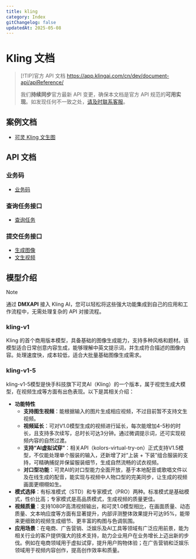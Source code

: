 ```yaml
---
title: kling
category: Index
gitChangelog: false
updatedAt: 2025-05-08
---
```


# Kling 文档

> [!TIP]官方 API 文档
> https://app.klingai.com/cn/dev/document-api/apiReference/
> 
> 我们**持续同步**官方最新 API 变更，确保本文档是官方 API 规范的**可用实现**。如发现任何不一致之处，[请及时联系客服](https://dmxapi.cn/models.html#contact)。



## 案例文档


- [可灵 Kling 文生图](kling-text-to-image.md)


## API 文档

### 业务码

- [业务码](./api/business-code.md)

### 查询任务接口

- [查询任务](./api/query-api.md)

### 提交任务接口

- [生成图像](./api/generate-image.md)
- [文生视频](./api/text-generate-video.md)

## 模型介绍

> [!NOTE]
> 通过 **DMXAPI** 接入 Kling AI，您可以轻松将这些强大功能集成到自己的应用和工作流程中，无需处理复杂的 API 对接流程。


### kling-v1

Kling 的首个商用版本模型，具备基础的图像生成能力，支持多种风格和题材。该模型适合日常创意内容生成，能够理解中英文提示词，并生成符合描述的图像内容。处理速度快，成本较低，适合大批量基础图像生成需求。

### kling-v1-5

kling-v1-5模型是快手科技旗下可灵AI（Kling）的一个版本，属于视觉生成大模型，在视频生成等方面有出色表现。以下是其相关介绍：
- **功能特性**
    - **支持图生视频**：能根据输入的图片生成相应视频，不过目前暂不支持文生视频。
    - **视频延长**：可对V1.0模型生成的视频进行延长，每次能增加4-5秒的时长，且支持多次续写，总时长可达3分钟。通过微调提示词，还可实现视频内容的自然过渡。
    - **支持“AI虚拟试穿”**：相关API（kolors-virtual-try-on）正式支持V1.5模型，不仅能处理单个服装的输入，还新增了对“上装 + 下装”组合服装的支持，可精确捕捉并保留服装细节，生成自然流畅的试衣视频。
    - **对口型功能**：可灵AI的对口型能力全面开放，基于本地配音或歌唱文件以及在线生成的配音，能实现与视频中人物口型的完美同步，让生成的视频画面更栩栩如生。
- **模式选择**：有标准模式（STD）和专家模式（PRO）两种。标准模式是基础模式，性价比高；专家模式是高品质模式，生成视频的质量更佳。
- **视频质量**：支持1080P高清视频输出，和可灵1.0模型相比，在画面质量、动态质量、文本响应度等方面有显著提升，内部评测整体效果提升可达95%，能带来更细致的视频生成细节、更丰富的构图与色调氛围。
- **应用场景**：在电商、广告营销、泛娱乐及AI工具等领域有广泛应用前景，能为相关行业的客户提供强大的技术支持，助力企业用户在业务增长上迈出新的步伐。例如在电商领域用于虚拟试穿，提升用户购物体验；在广告营销和泛娱乐领域用于视频内容创作，提高创作效率和质量。
